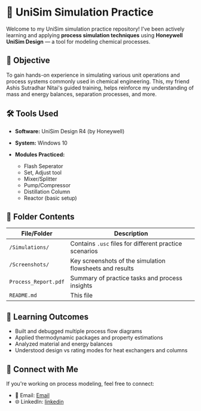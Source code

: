 # 🧪 UniSim Simulation Practice

Welcome to my UniSim simulation practice repository!
I've been actively learning and applying **process simulation techniques** using **Honeywell UniSim Design** — a tool for modeling chemical processes.

## 📌 Objective

To gain hands-on experience in simulating various unit operations and process systems commonly used in chemical engineering. This, my friend Ashis Sutradhar Nitai's guided training, helps reinforce my understanding of mass and energy balances, separation processes, and more.

## 🛠️ Tools Used

* **Software:** UniSim Design R4 (by Honeywell)
* **System:** Windows 10
* **Modules Practiced:**

  * Flash Seperator
  * Set, Adjust tool
  * Mixer/Splitter
  * Pump/Compressor
  * Distillation Column
  * Reactor (basic setup)

## 📂 Folder Contents

| File/Folder          | Description                                              |
| -------------------- | -------------------------------------------------------- |
| `/Simulations/`      | Contains `.usc` files for different practice scenarios   |
| `/Screenshots/`      | Key screenshots of the simulation flowsheets and results |
| `Process_Report.pdf` | Summary of practice tasks and process insights           |
| `README.md`          | This file                                                |

## 🎯 Learning Outcomes

* Built and debugged multiple process flow diagrams
* Applied thermodynamic packages and property estimations
* Analyzed material and energy balances
* Understood design vs rating modes for heat exchangers and columns

## 🔗 Connect with Me

If you're working on process modeling, feel free to connect:

* 📧 Email: [Email](dipumalitha.com)
* 🌐 LinkedIn: [linkedin](https://linkedin.com/in/dipu.acce)
